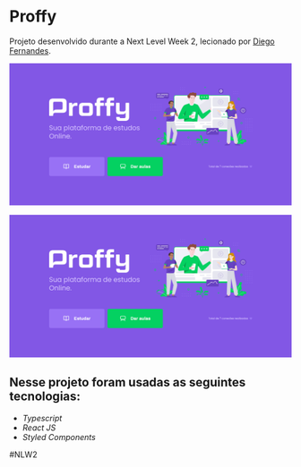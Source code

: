 # Proffy

Projeto desenvolvido durante a Next Level Week 2, lecionado por [Diego Fernandes](https://github.com/diego3g/).

![](https://github.com/lemorylucas/Proffy/blob/master/src/assets/images/Proffy1.1.gif)

![](https://github.com/lemorylucas/Proffy/blob/master/src/assets/images/Proffy2.gif)

## Nesse projeto foram usadas as seguintes tecnologias:

- *Typescript*
- *React JS*
- *Styled Components*

#NLW2
